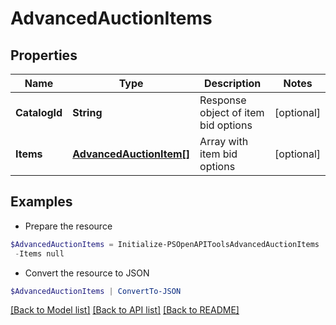 # AdvancedAuctionItems
## Properties

Name | Type | Description | Notes
------------ | ------------- | ------------- | -------------
**CatalogId** | **String** | Response object of item bid options | [optional] 
**Items** | [**AdvancedAuctionItem[]**](AdvancedAuctionItem.md) | Array with item bid options | [optional] 

## Examples

- Prepare the resource
```powershell
$AdvancedAuctionItems = Initialize-PSOpenAPIToolsAdvancedAuctionItems  -CatalogId 2680059592705 `
 -Items null
```

- Convert the resource to JSON
```powershell
$AdvancedAuctionItems | ConvertTo-JSON
```

[[Back to Model list]](../README.md#documentation-for-models) [[Back to API list]](../README.md#documentation-for-api-endpoints) [[Back to README]](../README.md)

